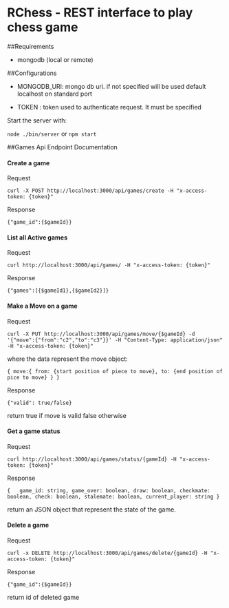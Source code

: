 # RChess - REST interface to play chess game

##Requirements

- mongodb (local or remote)

##Configurations


- MONGODB_URI: mongo db uri. if not specified will be used default localhost on standard port

- TOKEN : token used to authenticate request. It must be specified

Start the server with:

`node ./bin/server` or `npm start`

##Games Api Endpoint Documentation

#### Create a game

Request

`curl -X POST http://localhost:3000/api/games/create -H "x-access-token: {token}"`

Response

`{"game_id":{$gameId}}`


#### List all Active games

Request

`curl http://localhost:3000/api/games/ -H "x-access-token: {token}"`

Response

`{"games":[{$gameId1},{$gameId2}]}`

#### Make a Move on a game

Request

`curl -X PUT http://localhost:3000/api/games/move/{$gameId} -d '{"move":{"from":"c2","to":"c3"}}' -H "Content-Type: application/json" -H "x-access-token: {token}"
`

where the data represent the move object:

`
{
    move:{
        from: {start position of piece to move},
        to: {end position of pice to move}
    }
}
`

Response

`{"valid": true/false}`

return true if move is valid false otherwise


#### Get a game status

Request

`curl http://localhost:3000/api/games/status/{gameId} -H "x-access-token: {token}"`

Response

`{  
	game_id: string,
    game_over: boolean,
    draw: boolean,
    checkmate: boolean,
    check: boolean,
    stalemate: boolean,
    current_player: string
 }`

return an JSON object that represent the state of the game.


#### Delete a game

Request

`curl -x DELETE http://localhost:3000/api/games/delete/{gameId} -H "x-access-token: {token}"`

Response

`{"game_id":{$gameId}}`

return id of deleted game